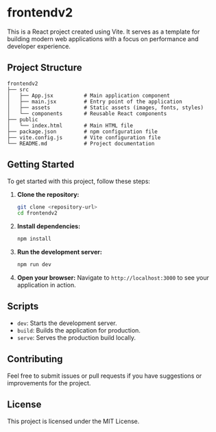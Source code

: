 # frontendv2

This is a React project created using Vite. It serves as a template for building modern web applications with a focus on performance and developer experience.

## Project Structure

```
frontendv2
├── src
│   ├── App.jsx          # Main application component
│   ├── main.jsx         # Entry point of the application
│   ├── assets           # Static assets (images, fonts, styles)
│   └── components       # Reusable React components
├── public
│   └── index.html       # Main HTML file
├── package.json         # npm configuration file
├── vite.config.js       # Vite configuration file
└── README.md            # Project documentation
```

## Getting Started

To get started with this project, follow these steps:

1. **Clone the repository:**
   ```bash
   git clone <repository-url>
   cd frontendv2
   ```

2. **Install dependencies:**
   ```bash
   npm install
   ```

3. **Run the development server:**
   ```bash
   npm run dev
   ```

4. **Open your browser:**
   Navigate to `http://localhost:3000` to see your application in action.

## Scripts

- `dev`: Starts the development server.
- `build`: Builds the application for production.
- `serve`: Serves the production build locally.

## Contributing

Feel free to submit issues or pull requests if you have suggestions or improvements for the project. 

## License

This project is licensed under the MIT License.